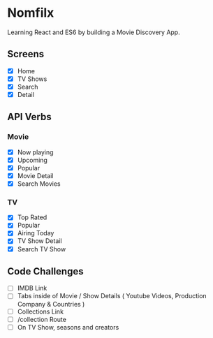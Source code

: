 # Nomfilx
Learning React and ES6 by building a Movie Discovery App.

## Screens
- [x] Home
- [x] TV Shows
- [x] Search
- [x] Detail

## API Verbs

### Movie
- [x] Now playing
- [x] Upcoming
- [x] Popular
- [x] Movie Detail
- [x] Search Movies

### TV
- [x] Top Rated
- [x] Popular
- [x] Airing Today
- [x] TV Show Detail
- [x] Search TV Show

## Code Challenges
- [ ] IMDB Link
- [ ] Tabs inside of Movie / Show Details ( Youtube Videos, Production Company & Countries )
- [ ] Collections Link
- [ ] /collection Route
- [ ] On TV Show, seasons and creators